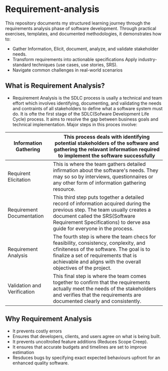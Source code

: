 # Requirement-analysis

This repository documents my structured learning journey through the requirements analysis phase of software development. Through practical exercises, templates, and documented methodologies, it demonstrates how to:
* Gather Information, Elicit, document, analyze, and validate stakeholder needs.
* Transform requirements into actionable specifications Apply industry-standard techniques (use cases, use stories, SRS).
* Navigate common challenges in real-world scenarios

## What is Requirement Analysis?
* Requirement Analysis is the SDLC process is usally a technical and team effort which involves identifying, documenting, and validating the needs and contraints of all stakeholders to define what a software system must do. It is ofte the first stage of the SDLC(Sofware Development Life Cycle) process. It aims to resolve the gap between business goals and technical implementation. Major steps in this proces involve:


|Information Gathering| This process deals with identifying potential stakeholders of the software and gathering the relavant information required to implement the software successfully|
|-----------|----------| 
|Requirent Elicitation| This is where the team gathers detailed infirmation about the software's needs. They may so so by interviews, questionnaires or any other form of information gathering resource.| 
|Requirement Documentation| This third step puts together a detailed record of information acquired during the previous step. The team usually creates a document called the SRS(Software Requirement Specifications) to derve asa guide for everyone in the process.|
|Requirement Analysis| The fourth step is where the team checs for feasibility, consistency, conplexity, and cfiniteness of the software. The goal is to finalize a set of requirements that is achievable and aligns with the overall objectives of the project.|
|Validation and Verification| This final step is where the team comes together to confirm that the requirements actually meet the needs of the stakeholders and verifies that the requirements are documented clearly and consistently.| 

## Why Requirement Analysis
* It prevents costly errors
* Ensures that developers, clients, and users agree on what is being built.
* It prevents uncoltrolled feature additions (Reduces Scope Creep).
* It ensures that accurate budgets and timelines are set to improve estimation
* Resduces bugs by specifying exact expected behaviours upfront for an enhanced quality software. 

